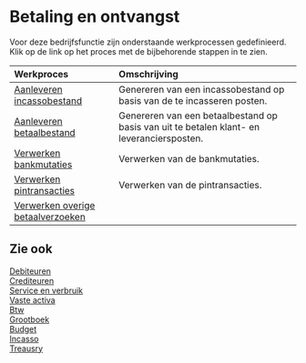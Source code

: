 # Betaling en ontvangst

Voor deze bedrijfsfunctie zijn onderstaande werkprocessen gedefinieerd. Klik op de link op het proces met de bijbehorende stappen in te zien.

Werkproces | Omschrijving
:--- | :---
[Aanleveren incassobestand](aanleveren-incassobestand/) | Genereren van een incassobestand op basis van de te incasseren posten.
[Aanleveren betaalbestand](aanleveren-betaalbestand/) | Genereren van een betaalbestand op basis van uit te betalen klant- en leveranciersposten.
[Verwerken bankmutaties](verwerken-bankmutaties/) | Verwerken van de bankmutaties.
[Verwerken pintransacties](verwerken-pintransacties/) | Verwerken van de pintransacties.
[Verwerken overige betaalverzoeken](verwerken-overige-betaalverzoeken/) | 

## Zie ook

[Debiteuren](../debiteuren/)  
[Crediteuren](../crediteuren/)  
[Service en verbruik](../service-en-verbruik/)  
[Vaste activa](../vaste-activa/)  
[Btw](b../tw/)  
[Grootboek](../grootboek/)  
[Budget](../budget/)  
[Incasso](../incasso/)  
[Treausry](../treasury/)
